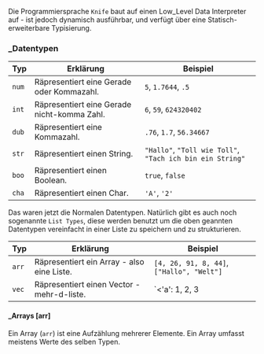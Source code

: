 Die Programmiersprache `Knife` baut auf einen Low_Level Data Interpreter auf - ist jedoch dynamisch ausführbar, und verfügt über eine Statisch-erweiterbare Typisierung.

### _Datentypen

| Typ  | Erklärung                                   | Beispiel                                                     |
| ---  | ---                                         | ---                                                          |
|`num` | Räpresentiert eine Gerade oder Kommazahl.   | `5`, `1.7644`, `.5`                                          |
|`int` | Räpresentiert eine Gerade nicht-komma Zahl. | `6`, `59`, `624320402`                                       |
|`dub` | Räpresentiert eine Kommazahl.               | `.76`, `1.7`, `56.34667`                                     |
|`str` | Räpresentiert einen String.                 | `"Hallo"`, `"Toll wie Toll"`, `"Tach ich bin ein String"`    |
|`boo` | Räpresentiert einen Boolean.                | `true`, `false`                                              |
|`cha` | Räpresentiert einen Char.                   | `'A'`, `'2'`                                                 |

Das waren jetzt die Normalen Datentypen. Natürlich gibt es auch noch sogenannte `List Types`, diese werden benutzt um die oben geannten Datentypen vereinfacht in einer Liste zu speichern und zu strukturieren.

| Typ  | Erklärung                                   | Beispiel                                                     |
| ---  | ---                                         | ---                                                          |
|`arr` | Räpresentiert ein Array - also eine Liste.  | `[4, 26, 91, 8, 44]`, `["Hallo", "Welt"]`                    |
|`vec` | Räpresentiert einen Vector - mehr-d-liste.  | `<'a': 1, 2, 3 | 'b': 3, 2, 1 | 'c': 2, 1, 3 >`              |

#### _Arrays [arr]
Ein Array (`arr`) ist eine Aufzählung mehrerer Elemente. Ein Array umfasst meistens Werte des selben Typen.